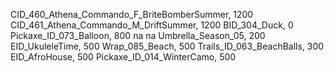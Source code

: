 CID_460_Athena_Commando_F_BriteBomberSummer, 1200
CID_461_Athena_Commando_M_DriftSummer, 1200
BID_304_Duck, 0
Pickaxe_ID_073_Balloon, 800
na
na
Umbrella_Season_05, 200
EID_UkuleleTime, 500
Wrap_085_Beach, 500
Trails_ID_063_BeachBalls, 300
EID_AfroHouse, 500
Pickaxe_ID_014_WinterCamo, 500

